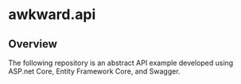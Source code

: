 # awkward.api
## Overview
The following repository is an abstract API example developed using ASP.net Core, Entity Framework Core, and Swagger.
